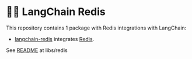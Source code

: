 # 🦜️🔗 LangChain Redis

This repository contains 1 package with Redis integrations with LangChain:

- [langchain-redis](https://pypi.org/project/langchain-redis/) integrates [Redis](https://redis.io/).

See [README](libs/redis/README.md) at libs/redis
